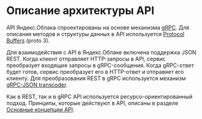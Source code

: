 # Описание архитектуры APIAPI Яндекс.Облака спроектированы на основе механизма [gRPC](https://grpc.io/docs/). Для описания методов и структуры данных в API используется [Protocol Buffers](https://developers.google.com/protocol-buffers/docs/proto3)(proto 3). Для взаимодействия с API в Яндекс.Облаке включена поддержка JSON REST. Когда клиент отправляет HTTP-запросы в API, сервис преобразует входящие запросы в gRPC-сообщения. Когда gRPC-ответ будет готов, сервис преобразует его  в HTTP-ответ и отправяет его клиенту. Для преобразования REST в gRPC используется механизм [gRPC-JSON transcoder](https://www.envoyproxy.io/docs/envoy/latest/configuration/http_filters/grpc_json_transcoder_filter).  Как в REST, так и в gRPC API используется ресурсо-ориентированный подход.Принципы, которые действуют в API, описаны в разделе [Основные концепции API](general.md).